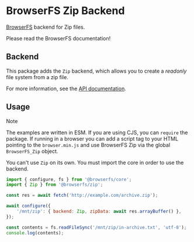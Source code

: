 # BrowserFS Zip Backend

[BrowserFS](https://github.com/browser-fs/core) backend for Zip files.

Please read the BrowserFS documentation!

## Backend

This package adds the `Zip` backend, which allows you to create a _readonly_ file system from a zip file.

For more information, see the [API documentation](https://browser-fs.github.io/zip).

## Usage

> [!NOTE]
> The examples are written in ESM. If you are using CJS, you can `require` the package. If running in a browser you can add a script tag to your HTML pointing to the `browser.min.js` and use BrowserFS Zip via the global `BrowserFS_Zip` object.

You can't use `Zip` on its own. You must import the core in order to use the backend.

```js
import { configure, fs } from '@browserfs/core';
import { Zip } from '@browserfs/zip';

const res = await fetch('http://example.com/archive.zip');

await configure({
	'/mnt/zip': { backend: Zip, zipData: await res.arrayBuffer() },
});

const contents = fs.readFileSync('/mnt/zip/in-archive.txt', 'utf-8');
console.log(contents);
```
